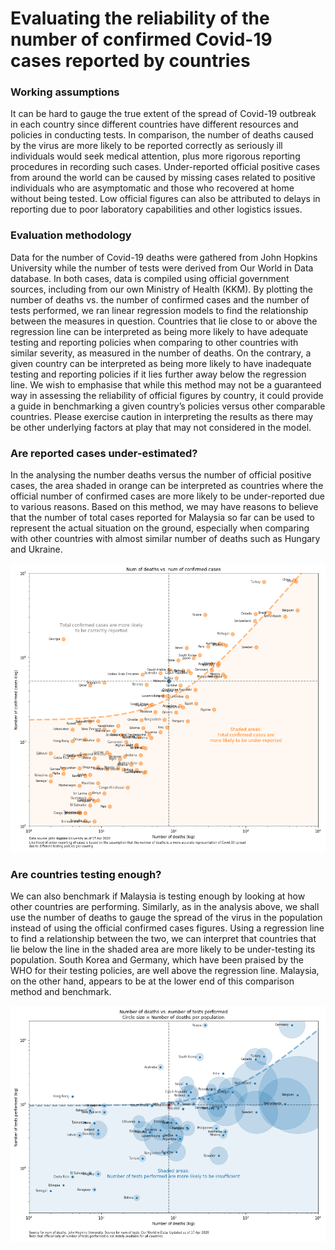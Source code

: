 # Evaluating the reliability of the number of confirmed Covid-19 cases reported by countries

### Working assumptions
It can be hard to gauge the true extent of the spread of Covid-19 outbreak in each country since different countries have different resources and policies in conducting tests. In comparison, the number of deaths caused by the virus are more likely to be reported correctly as seriously ill individuals would seek medical attention, plus more rigorous reporting procedures in recording such cases.
Under-reported official positive cases from around the world can be caused by missing cases related to positive individuals who are asymptomatic and those who recovered at home without being tested. Low official figures can also be attributed to delays in reporting due to poor laboratory capabilities and other logistics issues.

### Evaluation methodology
Data for the number of Covid-19 deaths were gathered from John Hopkins University while the number of tests were derived from Our World in Data database. In both cases, data is compiled using official government sources, including from our own Ministry of Health (KKM).
By plotting the number of deaths vs. the number of confirmed cases and the number of tests performed, we ran linear regression models to find the relationship between the measures in question. Countries that lie close to or above the regression line can be interpreted as being more likely to have adequate testing and reporting policies when comparing to other countries with similar severity, as measured in the number of deaths. On the contrary, a given country can be interpreted as being more likely to have inadequate testing and reporting policies if it lies further away below the regression line.
We wish to emphasise that while this method may not be a guaranteed way in assessing the reliability of official figures by country, it could provide a guide in benchmarking a given country’s policies versus other comparable countries. Please exercise caution in interpreting the results as there may be other underlying factors at play that may not considered in the model.

### Are reported cases under-estimated?
In the analysing the number deaths versus the number of official positive cases, the area shaded in orange can be interpreted as countries where the official number of confirmed cases are more likely to be under-reported due to various reasons. Based on this method, we may have reasons to believe that the number of total cases reported for Malaysia so far can be used to represent the actual situation on the ground, especially when comparing with other countries with almost similar number of deaths such as Hungary and Ukraine. 
<p>
<img src="https://github.com/khairulomar/Covid-19/blob/master/img/death_vs_confirmed_msia.png">

### Are countries testing enough?
We can also benchmark if Malaysia is testing enough by looking at how other countries are performing. Similarly, as in the analysis above, we shall use the number of deaths to gauge the spread of the virus in the population instead of using the official confirmed cases figures. Using a regression line to find a relationship between the two, we can interpret that countries that lie below the line in the shaded area are more likely to be under-testing its population. South Korea and Germany, which have been praised by the WHO for their testing policies, are well above the regression line. Malaysia, on the other hand, appears to be at the lower end of this comparison method and benchmark.
<p>
<img src="https://github.com/khairulomar/Covid-19/blob/master/img/test_vs_deaths_msia.png">
